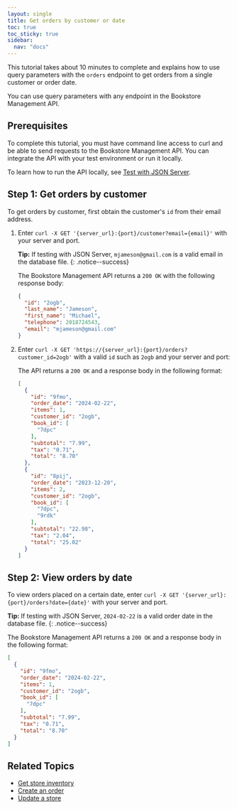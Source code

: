 ```yaml
---
layout: single
title: Get orders by customer or date
toc: true
toc_sticky: true
sidebar:
  nav: "docs"
---
```

This tutorial takes about 10 minutes to complete and explains how to use query parameters with the `orders` endpoint to get orders from a single customer or order date.

You can use query parameters with any endpoint in the Bookstore Management API.

## Prerequisites

To complete this tutorial, you must have command line access to curl and be able to send requests to the Bookstore Management API. You can integrate the API with your test environment or run it locally.

To learn how to run the API locally, see [Test with JSON Server](test-with-json-server.md).

## Step 1: Get orders by customer

To get orders by customer, first obtain the customer's `id` from their email address.

1. Enter `curl -X GET '{server_url}:{port}/customer?email={email}'` with your server and port.

    **Tip:** If testing with JSON Server, `mjameson@gmail.com` is a valid email in the database file.
    {: .notice--success}

    The Bookstore Management API returns a `200 OK` with the following response body:

    ```json
    {
      "id": "2ogb",
      "last_name": "Jameson",
      "first_name": "Michael",
      "telephone": 2018724543,
      "email": "mjameson@gmail.com"
    }
    ```

2. Enter `curl -X GET 'https://{server_url}:{port}/orders?customer_id=2ogb'` with a valid `id` such as `2ogb` and your server and port:

    The API returns a `200 OK` and a response body in the following format:

    ```json
    [
      {
        "id": "9fmo",
        "order_date": "2024-02-22",
        "items": 1,
        "customer_id": "2ogb",
        "book_id": [
          "7dpc"
        ],
        "subtotal": "7.99",
        "tax": "0.71",
        "total": "8.70"
      },
      {
        "id": "8pij",
        "order_date": "2023-12-20",
        "items": 2,
        "customer_id": "2ogb",
        "book_id": [
          "7dpc",
          "9rdk"
        ],
        "subtotal": "22.98",
        "tax": "2.04",
        "total": "25.02"
      }
    ]
    ```

## Step 2: View orders by date

To view orders placed on a certain date, enter `curl -X GET '{server_url}:{port}/orders?date={date}'` with your server and port.

**Tip:** If testing with JSON Server, `2024-02-22` is a valid order date in the database file.
{: .notice--success}

The Bookstore Management API returns a `200 OK` and a response body in the following format:

```json
[
  {
    "id": "9fmo",
    "order_date": "2024-02-22",
    "items": 1,
    "customer_id": "2ogb",
    "book_id": [
      "7dpc"
    ],
    "subtotal": "7.99",
    "tax": "0.71",
    "total": "8.70"
  }
]
```

## Related Topics

* [Get store inventory](get-store-inventory.md)
* [Create an order](create-an-order.md)
* [Update a store](update-store.md)
